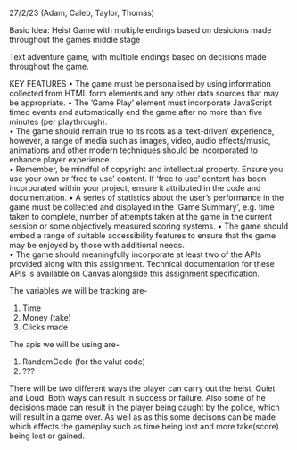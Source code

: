 27/2/23 (Adam, Caleb, Taylor, Thomas)

Basic Idea: Heist Game with multiple endings based on desicions made throughout the games middle stage

Text adventure game, with multiple endings based on decisions made throughout the game.

KEY FEATURES 
• The game must be personalised by using information collected from HTML form elements and any other 
data sources that may be appropriate. 
• The ’Game Play’ element must incorporate JavaScript timed events and automatically end the game after no more than 
five minutes (per playthrough).  
• The game should remain true to its roots as a ‘text-driven’ experience, however, a range of media such as images, video, 
audio effects/music, animations and other modern techniques should be incorporated to enhance player experience.    
• Remember, be mindful of copyright and intellectual property.  Ensure you use your own or ‘free to use’ content.  If ‘free 
to use’ content has been incorporated within your project, ensure it attributed in the code and documentation. 
• A series of statistics about the user’s performance in the game must be collected and displayed in the ‘Game Summary’, 
e.g. time taken to complete, number of attempts taken at the game in the current session or some objectively measured 
scoring systems. 
• The game should embed a range of suitable accessibility features to ensure that the game may be enjoyed by those with 
additional needs.  
• The  game  should  meaningfully  incorporate  at  least  two  of  the  APIs  provided  along  with  this  assignment.    Technical 
documentation for these APIs is available on Canvas alongside this assignment specification.  

The variables we will be tracking are- 
1) Time
2) Money (take)
3) Clicks made

The apis we will be using are-
1) RandomCode  (for the valut code)
2) ???

There will be two different ways the player can carry out the heist. Quiet and Loud. Both ways can result in success or failure. Also some of he decisions made can result in the player being caught by the police, which will result in a game over. As well as as this some decisons can be made which effects the gameplay such as time being lost and more take(score) being lost or gained.


